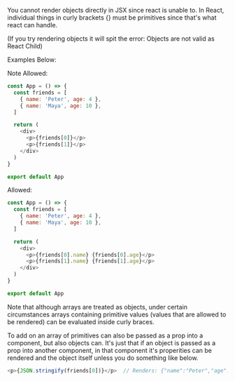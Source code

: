  You cannot render objects directly in JSX since react is unable to. In React, individual things in  curly brackets {} must be primitives since that's what react can handle.
 
 (If you try rendering objects it will spit the error: Objects are not valid as React Child)
 
 Examples Below:

Note Allowed:
```js
const App = () => {
  const friends = [
    { name: 'Peter', age: 4 },
    { name: 'Maya', age: 10 },
  ]

  return (
    <div>
      <p>{friends[0]}</p>
      <p>{friends[1]}</p>
    </div>
  )
}

export default App
```

Allowed: 
```js
const App = () => {
  const friends = [
    { name: 'Peter', age: 4 },
    { name: 'Maya', age: 10 },
  ]

  return (
    <div>
      <p>{friends[0].name} {friends[0].age}</p>
      <p>{friends[1].name} {friends[1].age}</p>
    </div>
  )
}

export default App
```

Note that although arrays are treated as objects, under certain circumstances arrays containing primitive values (values that are allowed to be rendered) can be evaluated inside curly braces. 

To add on an array of primitives can also be passed as a prop into a component, but also objects can. It's just that if an object is passed as a prop into another component, in that component it's properities can be rendered and the object itself unless  you do something like below.
```js
<p>{JSON.stringify(friends[0])}</p>  // Renders: {"name":"Peter","age":4}
```
